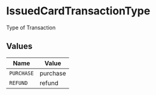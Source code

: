 # IssuedCardTransactionType

Type of Transaction


## Values

| Name       | Value      |
| ---------- | ---------- |
| `PURCHASE` | purchase   |
| `REFUND`   | refund     |
